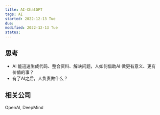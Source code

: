 ```yaml
---
title: AI-ChatGPT
tags: AI   
started: 2022-12-13 Tue
due: 
modified: 2022-12-13 Tue
status: 
---
```

## 思考
- AI 能迅速生成代码、整合资料、解决问题，人如何借助AI 做更有意义、更有价值的事？
- 有了AI之后，人负责做什么？
## 相关公司
OpenAI, DeepMind